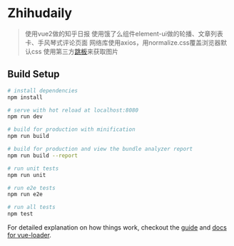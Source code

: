 # Zhihudaily

> 使用vue2做的知乎日报
> 使用饿了么组件element-ui做的轮播、文章列表卡、手风琴式评论页面
> 网络库使用axios，用normalize.css覆盖浏览器默认css
> 使用第三方[跳板](https://images.weserv.nl/)来获取图片
## Build Setup

``` bash
# install dependencies
npm install

# serve with hot reload at localhost:8080
npm run dev

# build for production with minification
npm run build

# build for production and view the bundle analyzer report
npm run build --report

# run unit tests
npm run unit

# run e2e tests
npm run e2e

# run all tests
npm test
```

For detailed explanation on how things work, checkout the [guide](http://vuejs-templates.github.io/webpack/) and [docs for vue-loader](http://vuejs.github.io/vue-loader).
